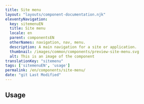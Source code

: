 ```yaml
---
title: Site menu
layout: "layouts/component-documentation.njk"
eleventyNavigation:
  key: sitemenuEN
  title: Site menu
  locale: en
  parent: componentsEN
  otherNames: navigation, nav, menu.
  description: A main navigation for a site or application.
  thumbnail: /images/common/components/preview-site-menu.svg
  alt: This is an image of the component
translationKey: "sitemenu"
tags: ['sitemenuEN', 'usage']
permalink: /en/components/site-menu/
date: "git Last Modified"
---
```


## Usage
